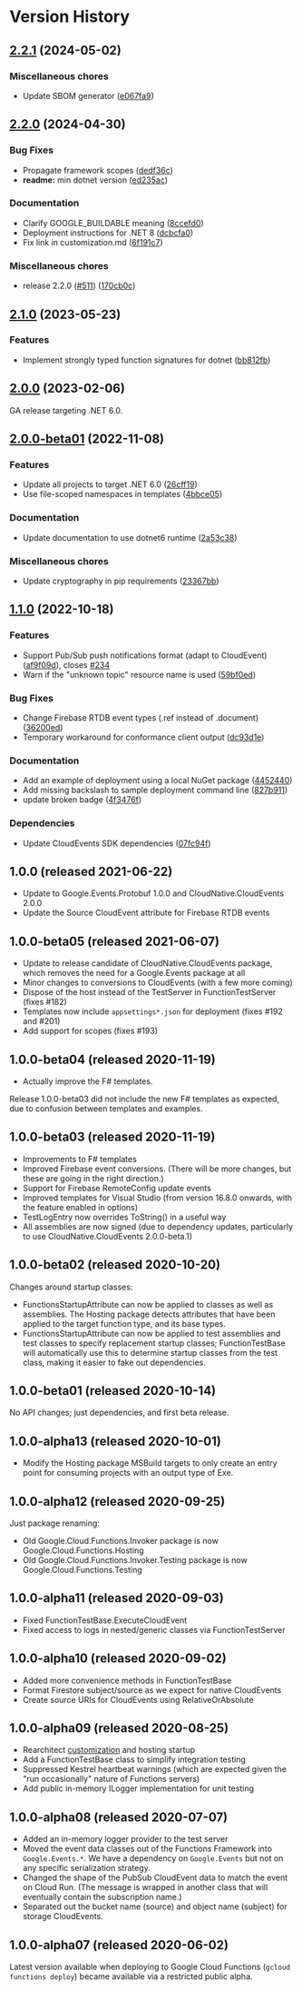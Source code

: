 # Version History

## [2.2.1](https://github.com/GoogleCloudPlatform/functions-framework-dotnet/compare/Google.Cloud.Functions.Framework-2.2.0...Google.Cloud.Functions.Framework-2.2.1) (2024-05-02)


### Miscellaneous chores

* Update SBOM generator ([e067fa9](https://github.com/GoogleCloudPlatform/functions-framework-dotnet/commit/e067fa9dca51b7c607c4592e63117c116eec8112))

## [2.2.0](https://github.com/GoogleCloudPlatform/functions-framework-dotnet/compare/Google.Cloud.Functions.Framework-2.1.0...Google.Cloud.Functions.Framework-2.2.0) (2024-04-30)


### Bug Fixes

* Propagate framework scopes ([dedf36c](https://github.com/GoogleCloudPlatform/functions-framework-dotnet/commit/dedf36cd740276d73015146798ef149bf1f9a52e))
* **readme:** min dotnet version ([ed235ac](https://github.com/GoogleCloudPlatform/functions-framework-dotnet/commit/ed235ac72a4a781dba026bbf0e3f242609e30afe))


### Documentation

* Clarify GOOGLE_BUILDABLE meaning ([8ccefd0](https://github.com/GoogleCloudPlatform/functions-framework-dotnet/commit/8ccefd06ed3123b740c1e1245280baaca33157f2))
* Deployment instructions for .NET 8 ([dcbcfa0](https://github.com/GoogleCloudPlatform/functions-framework-dotnet/commit/dcbcfa0f24a35db351e5e5631040667dfe6ae5a9))
* Fix link in customization.md ([6f191c7](https://github.com/GoogleCloudPlatform/functions-framework-dotnet/commit/6f191c7704db5ae8673c180913b9537c3b9b024a))


### Miscellaneous chores

* release 2.2.0 ([#511](https://github.com/GoogleCloudPlatform/functions-framework-dotnet/issues/511)) ([170cb0c](https://github.com/GoogleCloudPlatform/functions-framework-dotnet/commit/170cb0c0fac78ce6e961b5d6a8218471b13c9519))

## [2.1.0](https://github.com/GoogleCloudPlatform/functions-framework-dotnet/compare/Google.Cloud.Functions.Framework-2.0.0...Google.Cloud.Functions.Framework-2.1.0) (2023-05-23)


### Features

* Implement strongly typed function signatures for dotnet ([bb812fb](https://github.com/GoogleCloudPlatform/functions-framework-dotnet/commit/bb812fb2a25d9727f616e10839b9e0304e2d5669))

## [2.0.0](https://github.com/GoogleCloudPlatform/functions-framework-dotnet/compare/Google.Cloud.Functions.Framework-2.0.0-beta01...Google.Cloud.Functions.Framework-2.0.0) (2023-02-06)

GA release targeting .NET 6.0.

## [2.0.0-beta01](https://github.com/GoogleCloudPlatform/functions-framework-dotnet/compare/Google.Cloud.Functions.Framework-1.1.0...Google.Cloud.Functions.Framework-2.0.0-beta01) (2022-11-08)


### Features

* Update all projects to target .NET 6.0 ([26cff19](https://github.com/GoogleCloudPlatform/functions-framework-dotnet/commit/26cff19ae4ccb8595ae4cbdf69fc87631f6de974))
* Use file-scoped namespaces in templates ([4bbce05](https://github.com/GoogleCloudPlatform/functions-framework-dotnet/commit/4bbce0519ae75dbfa14b9f04fb876f0f4faeb2ce))


### Documentation

* Update documentation to use dotnet6 runtime ([2a53c38](https://github.com/GoogleCloudPlatform/functions-framework-dotnet/commit/2a53c38fb86ac51e80d3c2bfec414ab3944fc9ca))


### Miscellaneous chores

* Update cryptography in pip requirements ([23367bb](https://github.com/GoogleCloudPlatform/functions-framework-dotnet/commit/23367bb94046f212bdbd813dd6e7b0ae79bf3da6))

## [1.1.0](https://github.com/GoogleCloudPlatform/functions-framework-dotnet/compare/Google.Cloud.Functions.Framework-1.0.0...Google.Cloud.Functions.Framework-1.1.0) (2022-10-18)


### Features

* Support Pub/Sub push notifications format (adapt to CloudEvent) ([af9f09d](https://github.com/GoogleCloudPlatform/functions-framework-dotnet/commit/af9f09d67f3f877c9796c8345273c7a06e114d1b)), closes [#234](https://github.com/GoogleCloudPlatform/functions-framework-dotnet/issues/234)
* Warn if the "unknown topic" resource name is used ([59bf0ed](https://github.com/GoogleCloudPlatform/functions-framework-dotnet/commit/59bf0ed957a543c3a59cb6ada58d8cc1518af4c1))


### Bug Fixes

* Change Firebase RTDB event types (.ref instead of .document) ([36200ed](https://github.com/GoogleCloudPlatform/functions-framework-dotnet/commit/36200ed1ff6ac820f7b969c8e44bb61c398927b1))
* Temporary workaround for conformance client output ([dc93d1e](https://github.com/GoogleCloudPlatform/functions-framework-dotnet/commit/dc93d1e5f90e9cfa9e5671d0828949275093b700))


### Documentation

* Add an example of deployment using a local NuGet package ([4452440](https://github.com/GoogleCloudPlatform/functions-framework-dotnet/commit/44524408cfc85f4eec2f6163866a3e6b6ef79010))
* Add missing backslash to sample deployment command line ([827b911](https://github.com/GoogleCloudPlatform/functions-framework-dotnet/commit/827b911bb10fe96a0092dd58189959b44d0a7795))
* update broken badge ([4f3476f](https://github.com/GoogleCloudPlatform/functions-framework-dotnet/commit/4f3476f660e0e1e6df8bf4c64385b27e5c2933c4))


### Dependencies

* Update CloudEvents SDK dependencies ([07fc94f](https://github.com/GoogleCloudPlatform/functions-framework-dotnet/commit/07fc94faa7b211b26920f2f28b4628548019faa0))

## 1.0.0 (released 2021-06-22)

- Update to Google.Events.Protobuf 1.0.0 and CloudNative.CloudEvents 2.0.0
- Update the Source CloudEvent attribute for Firebase RTDB events

## 1.0.0-beta05 (released 2021-06-07)

- Update to release candidate of CloudNative.CloudEvents package,
  which removes the need for a Google.Events package at all
- Minor changes to conversions to CloudEvents (with a few more coming)
- Dispose of the host instead of the TestServer in FunctionTestServer (fixes #182)
- Templates now include `appsettings*.json` for deployment (fixes #192 and #201)
- Add support for scopes (fixes #193)

## 1.0.0-beta04 (released 2020-11-19)

- Actually improve the F# templates.

Release 1.0.0-beta03 did not include the new F# templates as
expected, due to confusion between templates and examples.

## 1.0.0-beta03 (released 2020-11-19)

- Improvements to F# templates
- Improved Firebase event conversions. (There will be more changes, but these are going in the right direction.)
- Support for Firebase RemoteConfig update events
- Improved templates for Visual Studio (from version 16.8.0 onwards, with the feature enabled in options)
- TestLogEntry now overrides ToString() in a useful way
- All assemblies are now signed (due to dependency updates, particularly to use CloudNative.CloudEvents 2.0.0-beta.1)

## 1.0.0-beta02 (released 2020-10-20)

Changes around startup classes:

- FunctionsStartupAttribute can now be applied to classes as well
  as assemblies. The Hosting package detects attributes that have
  been applied to the target function type, and its base types.
- FunctionsStartupAttribute can now be applied to test assemblies
  and test classes to specify replacement startup classes;
  FunctionTestBase will automatically use this to determine
  startup classes from the test class, making it easier to fake
  out dependencies.

## 1.0.0-beta01 (released 2020-10-14)

No API changes; just dependencies, and first beta release.

## 1.0.0-alpha13 (released 2020-10-01)

- Modify the Hosting package MSBuild targets to only create an entry point for
  consuming projects with an output type of Exe.

## 1.0.0-alpha12 (released 2020-09-25)

Just package renaming:

- Old Google.Cloud.Functions.Invoker package is now Google.Cloud.Functions.Hosting
- Old Google.Cloud.Functions.Invoker.Testing package is now Google.Cloud.Functions.Testing

## 1.0.0-alpha11 (released 2020-09-03)

- Fixed FunctionTestBase.ExecuteCloudEvent
- Fixed access to logs in nested/generic classes via FunctionTestServer

## 1.0.0-alpha10 (released 2020-09-02)

- Added more convenience methods in FunctionTestBase
- Format Firestore subject/source as we expect for native CloudEvents
- Create source URIs for CloudEvents using RelativeOrAbsolute

## 1.0.0-alpha09 (released 2020-08-25)

- Rearchitect [customization](customization.md) and hosting startup
- Add a FunctionTestBase class to simplify integration testing
- Suppressed Kestrel heartbeat warnings (which are expected given
  the "run occasionally" nature of Functions servers)
- Add public in-memory ILogger implementation for unit testing

## 1.0.0-alpha08 (released 2020-07-07)

- Added an in-memory logger provider to the test server
- Moved the event data classes out of the Functions Framework into
  `Google.Events.*`. We have a dependency on `Google.Events` but
  not on any specific serialization strategy.
- Changed the shape of the PubSub CloudEvent data to match the event
  on Cloud Run. (The message is wrapped in another class that will
  eventually contain the subscription name.)
- Separated out the bucket name (source) and object name (subject) for
  storage CloudEvents.

## 1.0.0-alpha07 (released 2020-06-02)

Latest version available when deploying to Google Cloud Functions
(`gcloud functions deploy`) became available via a restricted public
alpha.
